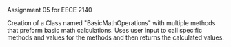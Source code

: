 Assignment 05 for EECE 2140

Creation of a Class named "BasicMathOperations" with multiple methods that preform basic math calculations.
Uses user input to call specific methods and values for the methods and then returns the calculated values.
